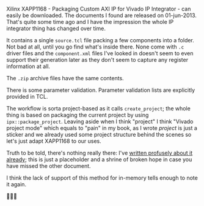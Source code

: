 Xilinx XAPP1168 - Packaging Custom AXI IP for Vivado IP Integrator - can easily be downloaded. The documents I found are released on 01-jun-2013.
That's quite some time ago and I have the impression the whole IP integrator thing has changed over time.

It contains a single `source.tcl` file packing a few components into a folder. Not bad at all, until you go find what's inside there.
None come with `.c` driver files and the `component.xml` files I've looked in doesn't seem to even support their generation later as they don't seem to capture any register information at all.

The `.zip` archive files have the same contents.

There is some parameter validation. Parameter validation lists are explicitly provided in TCL.

The workflow is sorta project-based as it calls `create_project`; the whole thing is based on packaging the current project by using `ipx::package_project`.
Leaving aside when I think "project" I think "Vivado project mode" which equals to "pain" in my book, as I wrote *project* is just a sticker and we already used some project structure behind the scenes so let's just adapt XAPP1168 to our uses.

Truth to be told, there's nothing really there: I've [written profusely about it already](../../pseudo-reference/xapp1168); this is just a placeholder and a shrine of broken hope in case you have missed the other document.

I think the lack of support of this method for in-memory tells enough to note it again.

💩💩💩